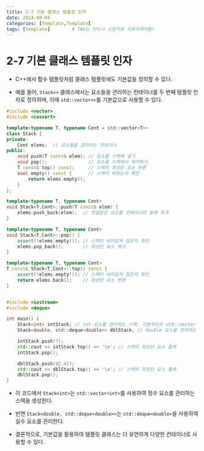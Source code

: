 ```yaml
---
title: 2-7 기본 클래스 템플릿 인자
date: 2024-08-04
categories: [Template,Template]
tags: [template]		# TAG는 반드시 소문자로 이루어져야함!
---
```


# 2-7 기본 클래스 템플릿 인자

* C++에서 함수 템플릿처럼 클래스 템플릿에도 기본값을 정의할 수 있다.

* 예를 들어, `Stack<>` 클래스에서는 요소들을 관리하는 컨테이너를 두 번째 템플릿 인자로 정의하며, 이때 `std::vector<>`를 기본값으로 사용할 수 있다.

```c++
#include <vector>
#include <cassert>

template<typename T, typename Cont = std::vector<T>>
class Stack {
private:
    Cont elems;  // 요소들을 관리하는 컨테이너
public:
    void push(T const& elem); // 요소를 스택에 넣기
    void pop();               // 요소를 스택에서 제거하기
    T const& top() const;     // 스택의 최상단 요소 반환
    bool empty() const {      // 스택이 비었는지 확인
        return elems.empty();
    }
};

template<typename T, typename Cont>
void Stack<T,Cont>::push(T const& elem) {
    elems.push_back(elem);  // 전달받은 요소를 컨테이너의 끝에 추가
}

template<typename T, typename Cont>
void Stack<T,Cont>::pop() {
    assert(!elems.empty()); // 스택이 비어있지 않은지 확인
    elems.pop_back();       // 최상단 요소 제거
}

template<typename T, typename Cont>
T const& Stack<T,Cont>::top() const {
    assert(!elems.empty()); // 스택이 비어있지 않은지 확인
    return elems.back();    // 최상단 요소 반환
}


#include <iostream>
#include <deque>

int main() {
    Stack<int> intStack; // int 요소를 관리하는 스택, 기본적으로 std::vector 사용
    Stack<double, std::deque<double>> dblStack; // double 요소를 관리하는 스택, std::deque 사용

    intStack.push(7); 
    std::cout << intStack.top() << '\n'; // 스택의 최상단 요소 출력
    intStack.pop(); 

    dblStack.push(42.42); 
    std::cout << dblStack.top() << '\n'; // 스택의 최상단 요소 출력
    dblStack.pop(); 
}
```

* 이 코드에서 `Stack<int>`는 `std::vector<int>`를 사용하여 정수 요소를 관리하는 스택을 생성한다.
* 반면 `Stack<double, std::deque<double>>`는 `std::deque<double>`을 사용하여 실수 요소를 
관리한다.

* 결론적으로, 기본값을 활용하여 템플릿 클래스는 더 유연하게 다양한 컨테이너로 사용할 수 있다.